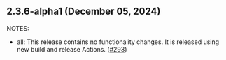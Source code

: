 ## 2.3.6-alpha1 (December 05, 2024)

NOTES:

* all: This release contains no functionality changes. It is released using new build and release Actions. ([#293](https://github.com/hashicorp/terraform-provider-cloudinit/issues/293))

